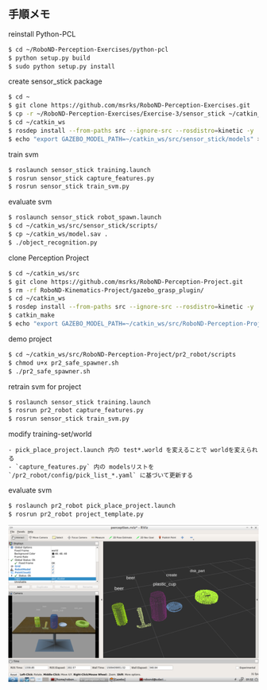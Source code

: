 ## 手順メモ

reinstall Python-PCL

```bash
$ cd ~/RoboND-Perception-Exercises/python-pcl
$ python setup.py build
$ sudo python setup.py install
```

create sensor_stick package

```bash
$ cd ~
$ git clone https://github.com/msrks/RoboND-Perception-Exercises.git
$ cp -r ~/RoboND-Perception-Exercises/Exercise-3/sensor_stick ~/catkin_ws/src/
$ cd ~/catkin_ws
$ rosdep install --from-paths src --ignore-src --rosdistro=kinetic -y
$ echo "export GAZEBO_MODEL_PATH=~/catkin_ws/src/sensor_stick/models" >> .bashrc
```

train svm

```bash
$ roslaunch sensor_stick training.launch
$ rosrun sensor_stick capture_features.py
$ rosrun sensor_stick train_svm.py
```

evaluate svm

```bash
$ roslaunch sensor_stick robot_spawn.launch
$ cd ~/catkin_ws/src/sensor_stick/scripts/
$ cp ~/catkin_ws/model.sav .
$ ./object_recognition.py
```

clone Perception Project

```bash
$ cd ~/catkin_ws/src
$ git clone https://github.com/msrks/RoboND-Perception-Project.git
$ rm -rf RoboND-Kinematics-Project/gazebo_grasp_plugin/
$ cd ~/catkin_ws
$ rosdep install --from-paths src --ignore-src --rosdistro=kinetic -y
$ catkin_make
$ echo "export GAZEBO_MODEL_PATH=~/catkin_ws/src/RoboND-Perception-Project/pr2_robot/models:$GAZEBO_MODEL_PATH" >> .bashrc
```

demo project

```bash
$ cd ~/catkin_ws/src/RoboND-Perception-Project/pr2_robot/scripts
$ chmod u+x pr2_safe_spawner.sh
$ ./pr2_safe_spawner.sh
```

retrain svm for project

```bash
$ roslaunch sensor_stick training.launch
$ rosrun pr2_robot capture_features.py
$ rosrun sensor_stick train_svm.py
```

modify training-set/world

```
- pick_place_project.launch 内の test*.world を変えることで worldを変えられる
- `capture_features.py` 内の modelsリストを `/pr2_robot/config/pick_list_*.yaml` に基づいて更新する
```

evaluate svm

```bash
$ roslaunch pr2_robot pick_place_project.launch
$ rosrun pr2_robot project_template.py
```

<img width="1200" src="imgs/rviz_exercise.png">
